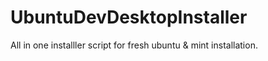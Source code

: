 UbuntuDevDesktopInstaller
=========================

All in one installler script for fresh ubuntu &amp; mint installation.
